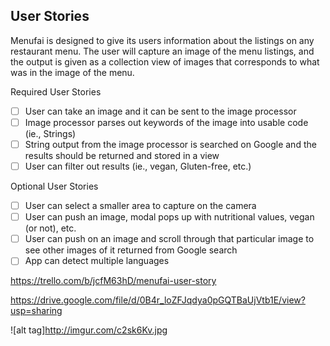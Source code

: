 ## User Stories
Menufai is designed to give its users information about the listings on any restaurant menu. The user will capture an image of the menu listings, and the output is given as a collection view of images that corresponds to what was in the image of the menu.  

Required User Stories

- [ ] User can take an image and it can be sent to the image processor
- [ ] Image processor parses out keywords of the image into usable code (ie., Strings)
- [ ] String output from the image processor is searched on Google and the results should be returned and stored in a view
- [ ] User can filter out results (ie., vegan, Gluten-free, etc.)

Optional User Stories

- [ ] User can select a smaller area to capture on the camera
- [ ] User can push an image, modal pops up with nutritional values, vegan (or not), etc.
- [ ] User can push on an image and scroll through that particular image to see other images of it returned from Google search
- [ ] App can detect multiple languages

https://trello.com/b/jcfM63hD/menufai-user-story

https://drive.google.com/file/d/0B4r_loZFJqdya0pGQTBaUjVtb1E/view?usp=sharing

![alt tag]http://imgur.com/c2sk6Kv.jpg